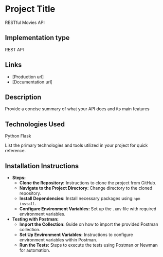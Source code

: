 # Project Title

RESTful Movies API

## Implementation type

REST API

## Links

- [Production url]
- [Dccumentation url]

## Description

Provide a concise summary of what your API does and its main features

## Technologies Used

Python
Flask

List the primary technologies and tools utilized in your project for quick reference.

## Installation Instructions

   - **Steps:**
     - **Clone the Repository:** Instructions to clone the project from GitHub.
     - **Navigate to the Project Directory:** Change directory to the cloned repository.
     - **Install Dependencies:** Install necessary packages using `npm install`.
     - **Configure Environment Variables:** Set up the `.env` file with required environment variables.
   - **Testing with Postman:**
     - **Import the Collection:** Guide on how to import the provided Postman collection.
     - **Set Up Environment Variables:** Instructions to configure environment variables within Postman.
     - **Run the Tests:** Steps to execute the tests using Postman or Newman for automation.
